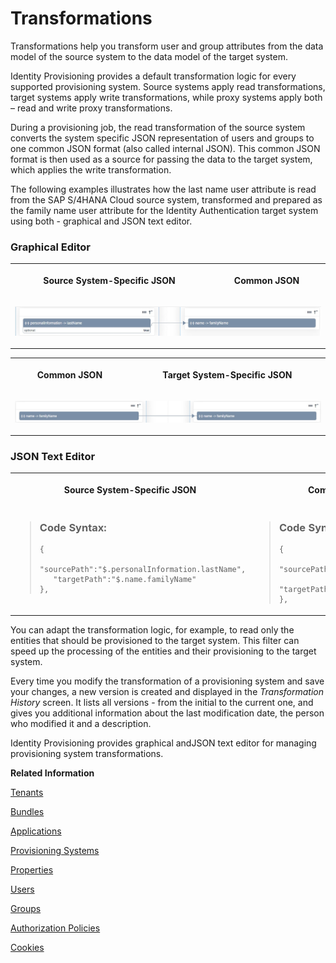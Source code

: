 <!-- loio81f5204a5829429781d9ecc8b171f287 -->

# Transformations

Transformations help you transform user and group attributes from the data model of the source system to the data model of the target system.



Identity Provisioning provides a default transformation logic for every supported provisioning system. Source systems apply read transformations, target systems apply write transformations, while proxy systems apply both – read and write proxy transformations.

During a provisioning job, the read transformation of the source system converts the system specific JSON representation of users and groups to one common JSON format \(also called internal JSON\). This common JSON format is then used as a source for passing the data to the target system, which applies the write transformation.

The following examples illustrates how the last name user attribute is read from the SAP S/4HANA Cloud source system, transformed and prepared as the family name user attribute for the Identity Authentication target system using both - graphical and JSON text editor.



### Graphical Editor


<table>
<tr>
<th valign="top">

Source System-Specific JSON

</th>
<th valign="top">

Common JSON

</th>
</tr>
<tr>
<td valign="top" colspan="2">

![](images/Transformations_Source_CommonDoc_0687416.png)

</td>
</tr>
</table>


<table>
<tr>
<th valign="top">

Common JSON

</th>
<th valign="top">

Target System-Specific JSON

</th>
</tr>
<tr>
<td valign="top" colspan="2">

![](images/Transformations_Target_CommonDoc_4f54f3e.png)

</td>
</tr>
</table>



### JSON Text Editor


<table>
<tr>
<th valign="top">

Source System-Specific JSON

</th>
<th valign="top">

Common JSON

</th>
<th valign="top">

Target System-Specific JSON

</th>
</tr>
<tr>
<td valign="top">

> ### Code Syntax:  
> ```
> {
>    "sourcePath":"$.personalInformation.lastName",
>    "targetPath":"$.name.familyName"
> },
> 
> ```



</td>
<td valign="top">

> ### Code Syntax:  
> ```
> {
>    "sourcePath":"$.name.familyName",
>    "targetPath":"$.name.familyName"
> },
> 
> ```



</td>
<td valign="top">

> ### Code Syntax:  
> ```
> {
>    "sourcePath":"$.name.familyName",
>    "targetPath":"$.name.familyName"
> },
> 
> ```



</td>
</tr>
</table>

You can adapt the transformation logic, for example, to read only the entities that should be provisioned to the target system. This filter can speed up the processing of the entities and their provisioning to the target system.

Every time you modify the transformation of a provisioning system and save your changes, a new version is created and displayed in the *Transformation History* screen. It lists all versions - from the initial to the current one, and gives you additional information about the last modification date, the person who modified it and a description.

Identity Provisioning provides graphical andJSON text editor for managing provisioning system transformations.

**Related Information**  


[Tenants](tenants-93160eb.md "A tenant refers to your (customer-specific) instance of SAP Cloud Identity Services. It's delivered to you as part of a bundle with an SAP cloud solution or as part of a self-service request in SAP BTP cockpit.")

[Bundles](bundles-25b65a4.md "A bundle is a group of preconfigured products and services which are sold together.")

[Applications](applications-404a11c.md "An application is associated with a consumer of Identity Authentication as an identity provider. This consumer could be for example an SAP cloud solution, a third-party application, SAP BTP subaccount, or the SAP Cloud Identity Services administration console.")

[Provisioning Systems](provisioning-systems-15da6af.md "Identity Provisioning provides connectors to various business applications for provisioning and deprovisioning of users and groups. These business applications are set up as provisioning systems in the administration console of SAP Cloud Identity Services.")

[Properties](properties-e92c1aa.md "Properties hold the configuration of a provisioning system.")

[Users](users-70e95d1.md "Users in SAP Cloud Identity Services fall into two categories: administrators and end users.")

[Groups](groups-d93be69.md "SAP Cloud Identity Services offers groups to organize users based on common characteristics, authorization, or application. Use them to efficiently manage user access and permissions within your organization's SAP Cloud Identity Services environment.")

[Authorization Policies](authorization-policies-01ddefa.md "Authorization Management enables you to refine authorization policies that give access to resources in enabled SAP BTP-based business applications. Restrict policies based on the values of user or business object attributes. Assign policies to users with the group management capabilities of the identity directory.")

[Cookies](cookies-e60fd04.md "")

